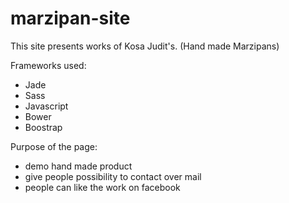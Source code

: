 # marzipan-site
This site presents works of Kosa Judit's. (Hand made Marzipans)

Frameworks used:
- Jade
- Sass
- Javascript
- Bower
- Boostrap

Purpose of the page:
- demo hand made product
- give people possibility to contact over mail
- people can like the work on facebook
